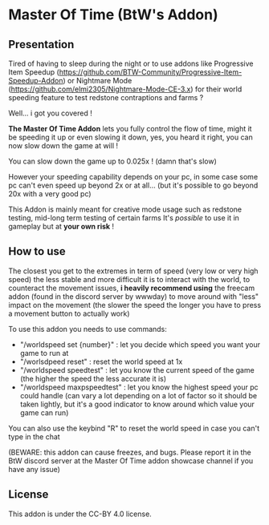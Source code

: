 # Master Of Time (BtW's Addon)


## Presentation
Tired of having to sleep during the night or to use addons like Progressive Item Speedup (https://github.com/BTW-Community/Progressive-Item-Speedup-Addon) or Nightmare Mode (https://github.com/elmi2305/Nightmare-Mode-CE-3.x) for their world speeding feature to test redstone contraptions and farms ? 

Well... i got you covered !

**The Master Of Time Addon** lets you fully control the flow of time, might it be speeding it up or even slowing it down, yes, you heard it right, you can now slow down the game at will !

You can slow down the game up to 0.025x ! (damn that's slow)

However your speeding capability depends on your pc, in some case some pc can't even speed up beyond 2x or at all... (but it's possible to go beyond 20x with a very good pc)

This Addon is mainly meant for creative mode usage such as redstone testing, mid-long term testing of certain farms
It's *possible* to use it in gameplay but at **your own risk** !

## How to use

The closest you get to the extremes in term of speed (very low or very high speed) the less stable and more difficult it is to interact with the world, to counteract the movement issues, **i heavily recommend  using** the freecam addon (found in the discord server by wwwday)  to move around with "less" impact on the movement (the slower the speed the longer you have to press a movement button to actually work)

To use this addon you needs to use commands:
- "/worldspeed set {number}" : let you decide which speed you want your game to run at
- "/worlsdpeed reset" : reset the world speed at 1x
- "/worldspeed speedtest" : let you know the current speed of the game (the higher the speed the less accurate it is)
- "/worldspeed maxpspeedtest" : let you know the highest speed your pc could handle (can vary a lot depending on a lot of factor so it should be taken lightly, but it's a good indicator to know around which value your game can run)

You can also use the keybind "R" to reset the world speed in case you can't type in the chat

(BEWARE: this addon can cause freezes, and bugs. Please report it in the BtW discord server at the Master Of Time addon showcase channel if you have any issue)

## License

This addon is under the CC-BY 4.0 license.
